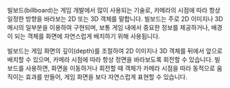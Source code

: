 빌보드(billboard)는 게임 개발에서 많이 사용되는 기술로, 카메라의 시점에 따라 항상 일정한 방향을 바라보는 2D 또는 3D 객체를 말합니다. 빌보드는 주로 2D 이미지나 3D 메시의 일부분을 이용하여 구현되며, 보통 게임 내에서 중요한 정보를 제공하거나, 배경이 되는 객체를 화면에 자연스럽게 배치하기 위해 사용됩니다.

빌보드는 게임 화면의 깊이(depth)를 조절하여 2D 이미지나 3D 객체를 뒤에서 앞으로 배치할 수 있으며, 카메라 시점에 따라 항상 정면을 바라보도록 회전할 수 있습니다. 빌보드를 사용하면, 화면을 이동하거나 회전할 때 객체가 카메라 시점을 따라 동적으로 움직이는 효과를 만들어, 게임 화면을 보다 자연스럽게 표현할 수 있습니다.